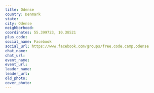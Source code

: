 ```yaml
---
title: Odense
country: Denmark
state: 
city: Odense
neighborhood: 
coordinates: 55.399723, 10.38521
plus_code:
social_name: Facebook
social_url: https://www.facebook.com/groups/free.code.camp.odense
chat_name:
chat_url:
event_name:
event_url:
leader_name:
leader_url:
old_photo: 
cover_photo:
---
```

